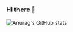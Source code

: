 ### Hi there 👋

![Anurag's GitHub stats](https://github-readme-stats.vercel.app/api?username=yanxun95&theme=dark&show_icons=true&hide=stars,issues)
